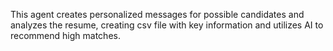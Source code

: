 This agent creates personalized messages for possible candidates and analyzes the resume, creating csv file with key information and utilizes AI to recommend high matches.

